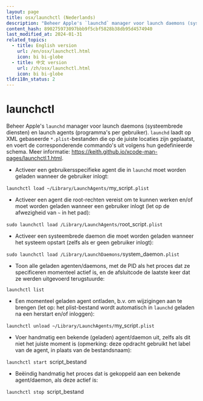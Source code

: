 ```yaml
---
layout: page
title: osx/launchctl (Nederlands)
description: "Beheer Apple's `launchd` manager voor launch daemons (systeembrede diensten) en launch agents (programma's per gebruiker)."
content_hash: 890275973097bbb9f5cbf5828b38db95d4574940
last_modified_at: 2024-01-31
related_topics:
  - title: English version
    url: /en/osx/launchctl.html
    icon: bi bi-globe
  - title: 中文 version
    url: /zh/osx/launchctl.html
    icon: bi bi-globe
tldri18n_status: 2
---
```

# launchctl

Beheer Apple's `launchd` manager voor launch daemons (systeembrede diensten) en launch agents (programma's per gebruiker).
`launchd` laadt op XML gebaseerde `*.plist`-bestanden die op de juiste locaties zijn geplaatst, en voert de corresponderende commando's uit volgens hun gedefinieerde schema.
Meer informatie: <https://keith.github.io/xcode-man-pages/launchctl.1.html>.

- Activeer een gebruikersspecifieke agent die in `launchd` moet worden geladen wanneer de gebruiker inlogt:

`launchctl load ~/Library/LaunchAgents/`<span class="tldr-var badge badge-pill bg-dark-lm bg-white-dm text-white-lm text-dark-dm font-weight-bold">my_script</span>`.plist`

- Activeer een agent die root-rechten vereist om te kunnen werken en/of moet worden geladen wanneer een gebruiker inlogt (let op de afwezigheid van `~` in het pad):

`sudo launchctl load /Library/LaunchAgents/`<span class="tldr-var badge badge-pill bg-dark-lm bg-white-dm text-white-lm text-dark-dm font-weight-bold">root_script</span>`.plist`

- Activeer een systeembrede daemon die moet worden geladen wanneer het systeem opstart (zelfs als er geen gebruiker inlogt):

`sudo launchctl load /Library/LaunchDaemons/`<span class="tldr-var badge badge-pill bg-dark-lm bg-white-dm text-white-lm text-dark-dm font-weight-bold">system_daemon</span>`.plist`

- Toon alle geladen agenten/daemons, met de PID als het proces dat ze specificeren momenteel actief is, en de afsluitcode de laatste keer dat ze werden uitgevoerd terugstuurde:

`launchctl list`

- Een momenteel geladen agent ontladen, b.v. om wijzigingen aan te brengen (let op: het plist-bestand wordt automatisch in `launchd` geladen na een herstart en/of inloggen):

`launchctl unload ~/Library/LaunchAgents/`<span class="tldr-var badge badge-pill bg-dark-lm bg-white-dm text-white-lm text-dark-dm font-weight-bold">my_script</span>`.plist`

- Voer handmatig een bekende (geladen) agent/daemon uit, zelfs als dit niet het juiste moment is (opmerking: deze opdracht gebruikt het label van de agent, in plaats van de bestandsnaam):

`launchctl start `<span class="tldr-var badge badge-pill bg-dark-lm bg-white-dm text-white-lm text-dark-dm font-weight-bold">script_bestand</span>

- Beëindig handmatig het proces dat is gekoppeld aan een bekende agent/daemon, als deze actief is:

`launchctl stop `<span class="tldr-var badge badge-pill bg-dark-lm bg-white-dm text-white-lm text-dark-dm font-weight-bold">script_bestand</span>
